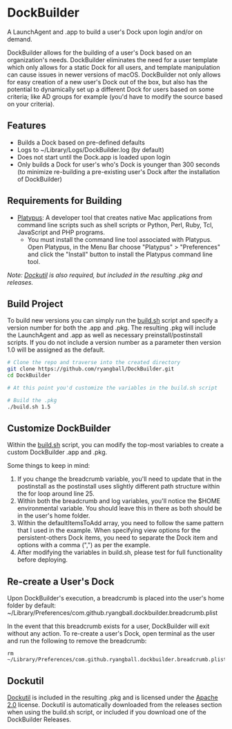 # DockBuilder
A LaunchAgent and .app to build a user's Dock upon login and/or on demand.

DockBuilder allows for the building of a user's Dock based on an organization's needs. DockBuilder eliminates the need for a user template which only allows for a static Dock for all users, and template manipulation can cause issues in newer versions of macOS. DockBuilder not only allows for easy creation of a new user's Dock out of the box, but also has the potential to dynamically set up a different Dock for users based on some criteria; like AD groups for example (you'd have to modify the source based on your criteria).

## Features
- Builds a Dock based on pre-defined defaults
- Logs to ~/Library/Logs/DockBuilder.log (by default)
- Does not start until the Dock.app is loaded upon login
- Only builds a Dock for user's who's Dock is younger than 300 seconds (to minimize re-building a pre-existing user's Dock after the installation of DockBuilder)

## Requirements for Building
- [Platypus](https://sveinbjorn.org/platypus): A developer tool that creates native Mac applications from command line scripts such as shell scripts or Python, Perl, Ruby, Tcl, JavaScript and PHP programs.
    - You must install the command line tool associated with Platypus. Open Platypus, in the Menu Bar choose "Platypus" > "Preferences" and click the "Install" button to install the Platypus command line tool.

*Note: [Dockutil](https://github.com/ryangball/DockBuilder#Dockutil) is also required, but included in the resulting .pkg and releases.*

## Build Project
To build new versions you can simply run the [build.sh](/build.sh) script and specify a version number for both the .app and .pkg. The resulting .pkg will include the LaunchAgent and .app as well as necessary preinstall/postinstall scripts. If you do not include a version number as a parameter then version 1.0 will be assigned as the default.
```bash
# Clone the repo and traverse into the created directory
git clone https://github.com/ryangball/DockBuilder.git
cd DockBuilder

# At this point you'd customize the variables in the build.sh script

# Build the .pkg
./build.sh 1.5
```

## Customize DockBuilder
Within the [build.sh](/build.sh) script, you can modify the top-most variables to create a custom DockBuilder .app and .pkg.

Some things to keep in mind:
1. If you change the breadcrumb variable, you'll need to update that in the postinstall as the postinstall uses slightly different path structure within the for loop around line 25.
2. Within both the breadcrumb and log variables, you'll notice the $HOME environmental variable. You should leave this in there as both should be in the user's home folder.
3. Within the defaultItemsToAdd array, you need to follow the same pattern that I used in the example. When specifying view options for the persistent-others Dock items, you need to separate the Dock item and options with a comma (",") as per the example.
4. After modifying the variables in build.sh, please test for full functionality before deploying.

## Re-create a User's Dock
Upon DockBuilder's execution, a breadcrumb is placed into the user's home folder by default: ~/Library/Preferences/com.github.ryangball.dockbuilder.breadcrumb.plist

In the event that this breadcrumb exists for a user, DockBuilder will exit without any action. To re-create a user's Dock, open terminal as the user and run the following to remove the breadcrumb:
```
rm ~/Library/Preferences/com.github.ryangball.dockbuilder.breadcrumb.plist
```

## Dockutil
[Dockutil](https://github.com/kcrawford/dockutil) is included in the resulting .pkg and is licensed under the [Apache 2.0](http://www.apache.org/licenses/LICENSE-2.0) license. Dockutil is automatically downloaded from the releases section when using the build.sh script, or included if you download one of the DockBuilder Releases.